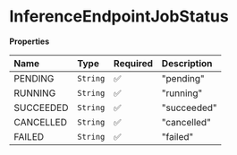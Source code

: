 # InferenceEndpointJobStatus

**Properties**

| Name      | Type     | Required | Description |
| :-------- | :------- | :------- | :---------- |
| PENDING   | `String` | ✅       | "pending"   |
| RUNNING   | `String` | ✅       | "running"   |
| SUCCEEDED | `String` | ✅       | "succeeded" |
| CANCELLED | `String` | ✅       | "cancelled" |
| FAILED    | `String` | ✅       | "failed"    |
